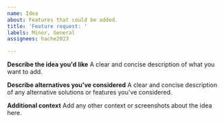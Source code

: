 ```yaml
---
name: Idea
about: Features that could be added.
title: 'Feature request: '
labels: Minor, General
assignees: hache2023

---
```


**Describe the idea you'd like**
A clear and concise description of what you want to add.

**Describe alternatives you've considered**
A clear and concise description of any alternative solutions or features you've considered.

**Additional context**
Add any other context or screenshots about the idea here.
